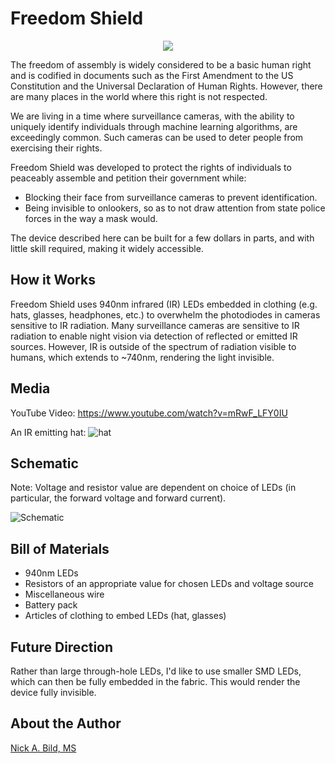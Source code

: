 # Freedom Shield

<p align="center">
<img src="https://raw.githubusercontent.com/nickbild/freedom_shield/master/media/freedom_shield.gif">
</p>

The freedom of assembly is widely considered to be a basic human right and is codified in documents such as the First Amendment to the US Constitution and the Universal Declaration of Human Rights.  However, there are many places in the world where this right is not respected.

We are living in a time where surveillance cameras, with the ability to uniquely identify individuals through machine learning algorithms, are exceedingly common.  Such cameras can be used to deter people from exercising their rights.

Freedom Shield was developed to protect the rights of individuals to peaceably assemble and petition their government while:

- Blocking their face from surveillance cameras to prevent identification.
- Being invisible to onlookers, so as to not draw attention from state police forces in the way a mask would.

The device described here can be built for a few dollars in parts, and with little skill required, making it widely accessible.

## How it Works

Freedom Shield uses 940nm infrared (IR) LEDs embedded in clothing (e.g. hats, glasses, headphones, etc.) to overwhelm the photodiodes in cameras sensitive to IR radiation.  Many surveillance cameras are sensitive to IR radiation to enable night vision via detection of reflected or emitted IR sources.  However, IR is outside of the spectrum of radiation visible to humans, which extends to ~740nm, rendering the light invisible.

## Media

YouTube Video:
https://www.youtube.com/watch?v=mRwF_LFY0IU

An IR emitting hat:
![hat](https://raw.githubusercontent.com/nickbild/freedom_shield/master/media/hat_sm.jpg)

## Schematic

Note: Voltage and resistor value are dependent on choice of LEDs (in particular, the forward voltage and forward current).

![Schematic](https://raw.githubusercontent.com/nickbild/freedom_shield/master/diagram/schematic.jpg)

## Bill of Materials

- 940nm LEDs
- Resistors of an appropriate value for chosen LEDs and voltage source
- Miscellaneous wire
- Battery pack
- Articles of clothing to embed LEDs (hat, glasses)

## Future Direction

Rather than large through-hole LEDs, I'd like to use smaller SMD LEDs, which can then be fully embedded in the fabric.  This would render the device fully invisible.

## About the Author

[Nick A. Bild, MS](https://nickbild79.firebaseapp.com/#!/)
